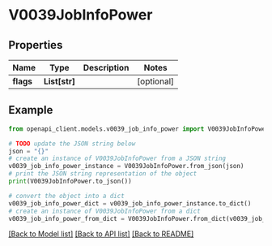 # V0039JobInfoPower


## Properties

Name | Type | Description | Notes
------------ | ------------- | ------------- | -------------
**flags** | **List[str]** |  | [optional] 

## Example

```python
from openapi_client.models.v0039_job_info_power import V0039JobInfoPower

# TODO update the JSON string below
json = "{}"
# create an instance of V0039JobInfoPower from a JSON string
v0039_job_info_power_instance = V0039JobInfoPower.from_json(json)
# print the JSON string representation of the object
print(V0039JobInfoPower.to_json())

# convert the object into a dict
v0039_job_info_power_dict = v0039_job_info_power_instance.to_dict()
# create an instance of V0039JobInfoPower from a dict
v0039_job_info_power_from_dict = V0039JobInfoPower.from_dict(v0039_job_info_power_dict)
```
[[Back to Model list]](../README.md#documentation-for-models) [[Back to API list]](../README.md#documentation-for-api-endpoints) [[Back to README]](../README.md)


